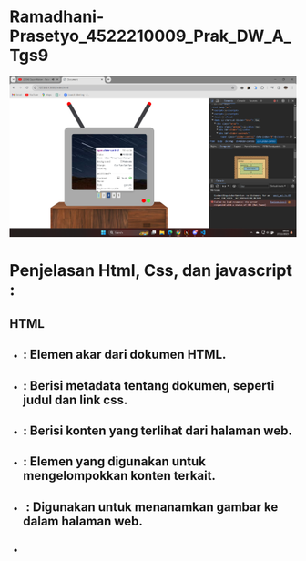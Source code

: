 # Ramadhani-Prasetyo_4522210009_Prak_DW_A_Tgs9

![SSDW9](ScreenshotDW9.png)

# Penjelasan Html, Css, dan javascript :
## HTML
-  ## <html> : Elemen akar dari dokumen HTML.
-  ## <head> : Berisi metadata tentang dokumen, seperti judul dan link css.
-  ## <body> : Berisi konten yang terlihat dari halaman web.
-  ## <div> : Elemen yang digunakan untuk mengelompokkan konten terkait.
-  ## <img> : Digunakan untuk menanamkan gambar ke dalam halaman web.
-  ## <script> : Digunakan untuk menyertakan kode JavaScript.
